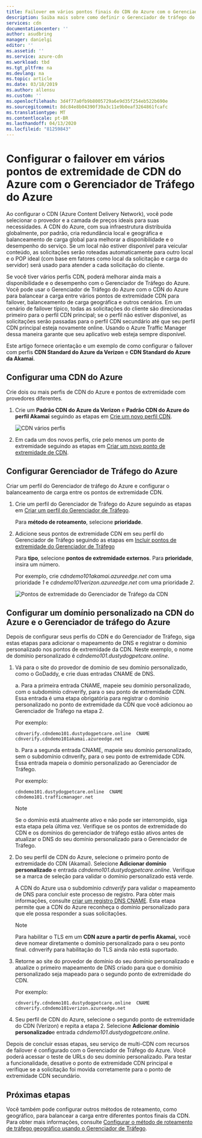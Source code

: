 ```yaml
---
title: Failover em vários pontos finais do CDN do Azure com o Gerenciador de Tráfego
description: Saiba mais sobre como definir o Gerenciador de tráfego do Azure com pontos de extremidade da CDN do Azure.
services: cdn
documentationcenter: ''
author: asudbring
manager: danielgi
editor: ''
ms.assetid: ''
ms.service: azure-cdn
ms.workload: tbd
ms.tgt_pltfrm: na
ms.devlang: na
ms.topic: article
ms.date: 03/18/2019
ms.author: allensu
ms.custom: ''
ms.openlocfilehash: 3d4f77a0fb9b8005729a6e9d35f254eb522b690e
ms.sourcegitcommit: 8dc84e8b04390f39a3c11e9b0eaf3264861fcafc
ms.translationtype: MT
ms.contentlocale: pt-BR
ms.lasthandoff: 04/13/2020
ms.locfileid: "81259843"
---
```

# <a name="set-up-failover-across-multiple-azure-cdn-endpoints-with-azure-traffic-manager"></a>Configurar o failover em vários pontos de extremidade de CDN do Azure com o Gerenciador de Tráfego do Azure

Ao configurar o CDN (Azure Content Delivery Network), você pode selecionar o provedor e a camada de preços ideais para suas necessidades. A CDN do Azure, com sua infraestrutura distribuída globalmente, por padrão, cria redundância local e geográfica e balanceamento de carga global para melhorar a disponibilidade e o desempenho do serviço. Se um local não estiver disponível para veicular conteúdo, as solicitações serão roteadas automaticamente para outro local e o POP ideal (com base em fatores como local da solicitação e carga do servidor) será usado para atender a cada solicitação do cliente. 
 
Se você tiver vários perfis CDN, poderá melhorar ainda mais a disponibilidade e o desempenho com o Gerenciador de Tráfego do Azure. Você pode usar o Gerenciador de Tráfego do Azure com o CDN do Azure para balancear a carga entre vários pontos de extremidade CDN para failover, balanceamento de carga geográfica e outros cenários. Em um cenário de failover típico, todas as solicitações do cliente são direcionadas primeiro para o perfil CDN principal; se o perfil não estiver disponível, as solicitações serão passadas para o perfil CDN secundário até que seu perfil CDN principal esteja novamente online. Usando o Azure Traffic Manager dessa maneira garante que seu aplicativo web esteja sempre disponível. 

Este artigo fornece orientação e um exemplo de como configurar o failover com perfis **CDN Standard do Azure da Verizon** e **CDN Standard do Azure da Akamai**.

## <a name="set-up-azure-cdn"></a>Configurar uma CDN do Azure 
Crie dois ou mais perfis de CDN do Azure e pontos de extremidade com provedores diferentes.

1. Crie um **Padrão CDN do Azure da Verizon** e **Padrão CDN do Azure do perfil Akamai** seguindo as etapas em [Crie um novo perfil CDN](cdn-create-new-endpoint.md#create-a-new-cdn-profile).
 
   ![CDN vários perfis](./media/cdn-traffic-manager/cdn-multiple-profiles.png)

2. Em cada um dos novos perfis, crie pelo menos um ponto de extremidade seguindo as etapas em [Criar um novo ponto de extremidade de CDN](cdn-create-new-endpoint.md#create-a-new-cdn-endpoint).

## <a name="set-up-azure-traffic-manager"></a>Configurar Gerenciador de Tráfego do Azure
Criar um perfil do Gerenciador de tráfego do Azure e configurar o balanceamento de carga entre os pontos de extremidade CDN. 

1. Crie um perfil do Gerenciador de Tráfego do Azure seguindo as etapas em [Criar um perfil do Gerenciador de Tráfego](https://docs.microsoft.com/azure/traffic-manager/traffic-manager-create-profile). 

    Para **método de roteamento**, selecione **prioridade**.

2. Adicione seus pontos de extremidade CDN em seu perfil do Gerenciador de Tráfego seguindo as etapas em [Incluir pontos de extremidade do Gerenciador de Tráfego](https://docs.microsoft.com/azure/traffic-manager/traffic-manager-create-profile#add-traffic-manager-endpoints)

    Para **tipo**, selecione **pontos de extremidade externos**. Para **prioridade**, insira um número.

    Por exemplo, crie *cdndemo101akamai.azureedge.net* com uma prioridade *1* e *cdndemo101verizon.azureedge.net* com uma prioridade *2*.

   ![Pontos de extremidade do Gerenciador de Tráfego da CDN](./media/cdn-traffic-manager/cdn-traffic-manager-endpoints.png)


## <a name="set-up-custom-domain-on-azure-cdn-and-azure-traffic-manager"></a>Configurar um domínio personalizado na CDN do Azure e o Gerenciador de tráfego do Azure
Depois de configurar seus perfis do CDN e do Gerenciador de Tráfego, siga estas etapas para adicionar o mapeamento de DNS e registrar o domínio personalizado nos pontos de extremidade da CDN. Neste exemplo, o nome de domínio personalizado é *cdndemo101.dustydogpetcare.online*.

1. Vá para o site do provedor de domínio de seu domínio personalizado, como o GoDaddy, e crie duas entradas CNAME de DNS. 

    a. Para a primeira entrada CNAME, mapeie seu domínio personalizado, com o subdomínio cdnverify, para o seu ponto de extremidade CDN. Essa entrada é uma etapa obrigatória para registrar o domínio personalizado no ponto de extremidade da CDN que você adicionou ao Gerenciador de Tráfego na etapa 2.

      Por exemplo: 

      `cdnverify.cdndemo101.dustydogpetcare.online  CNAME  cdnverify.cdndemo101akamai.azureedge.net`  

    b. Para a segunda entrada CNAME, mapeie seu domínio personalizado, sem o subdomínio cdnverify, para o seu ponto de extremidade CDN. Essa entrada mapeia o domínio personalizado ao Gerenciador de Tráfego. 

      Por exemplo: 
      
      `cdndemo101.dustydogpetcare.online  CNAME  cdndemo101.trafficmanager.net`   

    > [!NOTE]
    > Se o domínio está atualmente ativo e não pode ser interrompido, siga esta etapa pela última vez. Verifique se os pontos de extremidade do CDN e os domínios do gerenciador de tráfego estão ativos antes de atualizar o DNS do seu domínio personalizado para o Gerenciador de Tráfego.
    >


2.  Do seu perfil de CDN do Azure, selecione o primeiro ponto de extremidade do CDN (Akamai). Selecione **Adicionar domínio personalizado** e entrada *cdndemo101.dustydogpetcare.online*. Verifique se a marca de seleção para validar o domínio personalizado está verde. 

    A CDN do Azure usa o subdomínio *cdnverify* para validar o mapeamento de DNS para concluir este processo de registro. Para obter mais informações, consulte [criar um registro DNS CNAME](cdn-map-content-to-custom-domain.md#create-a-cname-dns-record). Esta etapa permite que a CDN do Azure reconheça o domínio personalizado para que ele possa responder a suas solicitações.
    
    > [!NOTE]
    > Para habilitar o TLS em um **CDN azure a partir de perfis Akamai,** você deve nomear diretamente o domínio personalizado para o seu ponto final. cdnverify para habilitação do TLS ainda não está suportado. 
    >

3.  Retorne ao site do provedor de domínio do seu domínio personalizado e atualize o primeiro mapeamento de DNS criado para que o domínio personalizado seja mapeado para o segundo ponto de extremidade do CDN.
                             
    Por exemplo: 

    `cdnverify.cdndemo101.dustydogpetcare.online  CNAME  cdnverify.cdndemo101verizon.azureedge.net`  

4. Seu perfil de CDN do Azure, selecione o segundo ponto de extremidade do CDN (Verizon) e repita a etapa 2. Selecione **Adicionar domínio personalizado**e entrada *cdndemo101.dustydogpetcare.online*.
 
Depois de concluir essas etapas, seu serviço de multi-CDN com recursos de failover é configurado com o Gerenciador de Tráfego do Azure. Você poderá acessar o teste de URLs do seu domínio personalizado. Para testar a funcionalidade, desative o ponto de extremidade CDN principal e verifique se a solicitação foi movida corretamente para o ponto de extremidade CDN secundário. 

## <a name="next-steps"></a>Próximas etapas
Você também pode configurar outros métodos de roteamento, como geográfico, para balancear a carga entre diferentes pontos finais da CDN. Para obter mais informações, consulte [Configurar o método de roteamento de tráfego geográfico usando o Gerenciador de Tráfego](https://docs.microsoft.com/azure/traffic-manager/traffic-manager-configure-geographic-routing-method).



